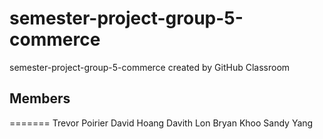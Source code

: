 # semester-project-group-5-commerce
semester-project-group-5-commerce created by GitHub Classroom

## Members
=======
Trevor Poirier
David Hoang
Davith Lon
Bryan Khoo
Sandy Yang
